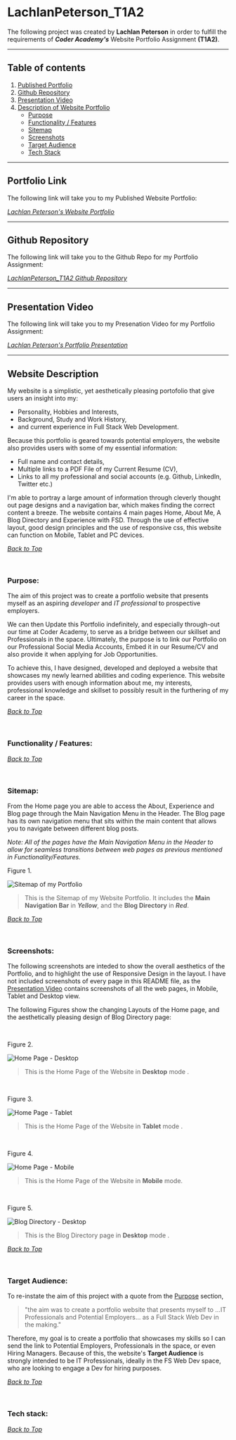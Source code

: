 # LachlanPeterson_T1A2

The following project was created by **Lachlan Peterson** in order to fulfill the requirements of ***Coder Academy's*** Website Portfolio Assignment **(T1A2)**.

---

## Table of contents
1. [Published Portfolio](#portfolio-link)
2. [Github Repository](#github-repository)
3. [Presentation Video](#presentation-video)
4. [Description of Website Portfolio](#website-description)
    - [Purpose](#purpose)
    - [Functionality / Features](#functionality--features)
    - [Sitemap](#sitemap)
    - [Screenshots](#screenshots)
    - [Target Audience](#target-audience)
    - [Tech Stack](#tech-stack)

---

## Portfolio Link

The following link will take you to my Published Website Portfolio:

[*Lachlan Peterson's Website Portfolio*]()

---

## Github Repository
The following link will take you to the Github Repo for my Portfolio Assignment:

[*LachlanPeterson_T1A2 Github Repository*](https://github.com/LachlanPeterson/LachlanPeterson_T1A2)

---

## Presentation Video
The following link will take you to my Presenation Video for my Portfolio Assignment:

[*Lachlan Peterson's Portfolio Presentation*]()

---

## Website Description

My website is a simplistic, yet aesthetically pleasing portofolio that give users an insight into my:
- Personality, Hobbies and Interests,
- Background, Study and Work History,
- and current experience in Full Stack Web Development.

Because this portfolio is geared towards potential employers, the website also provides users with some of my essential information:
- Full name and contact details,
- Multiple links to a PDF File of my Current Resume (CV),
- Links to all my professional and social accounts (e.g. Github, LinkedIn, Twitter etc.)

I'm able to portray a large amount of information through cleverly thought out page designs and a navigation bar, which makes finding the correct content a breeze. The website contains 4 main pages Home, About Me, A Blog Directory and Experience with FSD. Through the use of effective layout, good design principles and the use of responsive css, this website can function on Mobile, Tablet and PC devices. 

[*Back to Top*](#lachlanpeterson_t1a2)

<br>


### Purpose:

The aim of this project was to create a portfolio website that presents myself as an aspiring *developer* and *IT professional* to prospective employers. 

We can then Update this Portfolio indefinitely, and especially through-out our time at Coder Academy, to serve as a bridge between our skillset and Professionals in the space. Ultimately, the purpose is to link our Portfolio on our Professional Social Media Accounts, Embed it in our Resume/CV and also provide it when applying for Job Opportunities. 

To achieve this, I have designed, developed and deployed a website that showcases my newly learned abilities and coding experience. This website provides users with enough information about me, my interests, professional knowledge and skillset to possibly result in the furthering of my career in the space. 

[*Back to Top*](#lachlanpeterson_t1a2)

<br>

### Functionality / Features:


[*Back to Top*](#lachlanpeterson_t1a2)

<br>

### Sitemap:

From the Home page you are able to access the About, Experience and Blog page through the Main Navigation Menu in the Header. The Blog page has its own navigation menu that sits within the main content that allows you to navigate between different blog posts. 

*Note: All of the pages have the Main Navigation Menu in the Header to allow for seamless transitions between web pages as previous mentioned in Functionality/Features.* 

Figure 1.

![Sitemap of my Portfolio](./docs/Website_Sitemap.png)
> This is the Sitemap of my Website Portfolio. It includes the **Main Navigation Bar** in ***Yellow***, and the **Blog Directory** in ***Red***.

[*Back to Top*](#lachlanpeterson_t1a2)

<br>

### Screenshots:

The following screenshots are inteded to show the overall aesthetics of the Portfolio, and to highlight the use of Responsive Design in the layout. I have not included screenshots of every page in this README file, as the [Presentation Video](#presentation-video) contains screenshots of all the web pages, in Mobile, Tablet and Desktop view.

The following Figures show the changing Layouts of the Home page, and the aesthetically pleasing design of Blog Directory page:

<br>

Figure 2.

![Home Page - Desktop](./docs/Home_Desktop.png)
> This is the Home Page of the Website in **Desktop** mode .

<br>

Figure 3.

![Home Page - Tablet](./docs/Home_Tablet.png)
> This is the Home Page of the Website in **Tablet** mode .

<br>

Figure 4.

![Home Page - Mobile](./docs/Home_Mobile.png)
> This is the Home Page of the Website in **Mobile** mode.

<br>

Figure 5.

![Blog Directory - Desktop](./docs/BlogDirectory_Desktop.png)
> This is the Blog Directory page in **Desktop** mode .

[*Back to Top*](#lachlanpeterson_t1a2)

<br>

### Target Audience: 

To re-instate the aim of this project with a quote from the [Purpose](#purpose) section,
> "the aim was to create a portfolio website that presents myself to ...IT Professionals and Potential Employers... as a Full Stack Web Dev in the making."

Therefore, my goal is to create a portfolio that showcases my skills so I can send the link to Potential Employers, Professionals in the space, or even Hiring Managers. Because of this, the website's **Target Audience** is strongly intended to be IT Professionals, ideally in the FS Web Dev space, who are looking to engage a Dev for hiring purposes.



[*Back to Top*](#lachlanpeterson_t1a2)

<br>

### Tech stack:

[*Back to Top*](#lachlanpeterson_t1a2)
